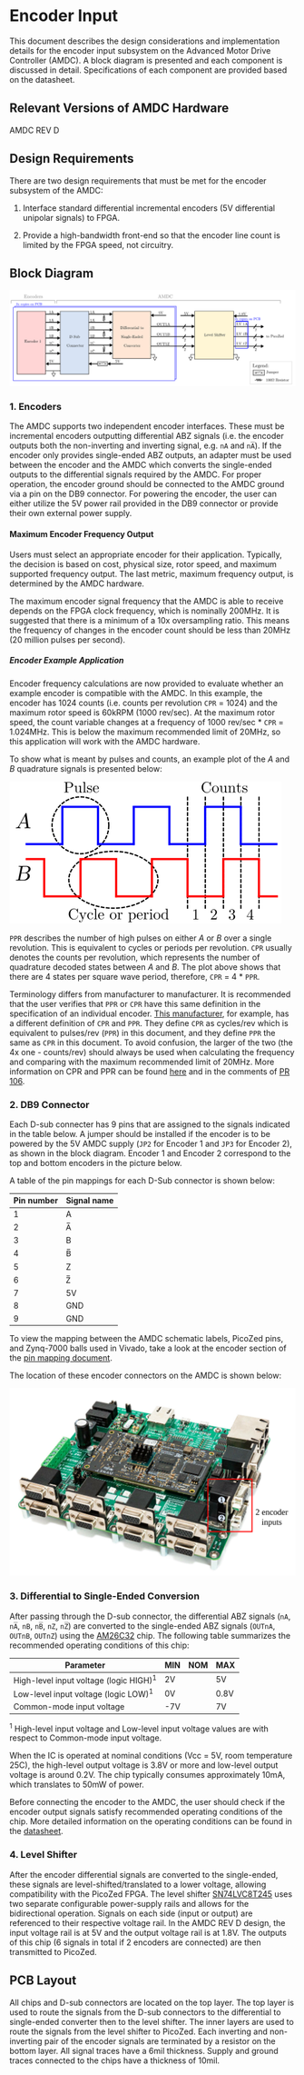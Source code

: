 # Encoder Input

This document describes the design considerations and implementation details for the encoder input subsystem on the Advanced Motor Drive Controller (AMDC). A block diagram is presented and each component is discussed in detail. Specifications of each component are provided based on the datasheet.

## Relevant Versions of AMDC Hardware

AMDC REV D

## Design Requirements

There are two design requirements that must be met for the encoder subsystem of the AMDC:

1. Interface standard differential incremental encoders (5V differential unipolar signals) to FPGA.

2. Provide a high-bandwidth front-end so that the encoder line count is limited by the FPGA speed, not circuitry.


## Block Diagram

![](images/amdc-encoder.svg)

### 1. Encoders

The AMDC supports two independent encoder interfaces. These must be incremental encoders outputting differential ABZ signals (i.e. the encoder outputs both the non-inverting and inverting signal, e.g. `nA` and `nA̅`). If the encoder only provides single-ended ABZ outputs, an adapter must be used between the encoder and the AMDC which converts the single-ended outputs to the differential signals required by the AMDC. For proper operation, the encoder ground should be connected to the AMDC ground via a pin on the DB9 connector. For powering the encoder, the user can either utilize the 5V power rail provided in the DB9 connector or provide their own external power supply.

#### Maximum Encoder Frequency Output

Users must select an appropriate encoder for their application. Typically, the decision is based on cost, physical size, rotor speed, and maximum supported frequency output. The last metric, maximum frequency output, is determined by the AMDC hardware.

The maximum encoder signal frequency that the AMDC is able to receive depends on the FPGA clock frequency, which is nominally 200MHz.  It is suggested that there is a minimum of a 10x oversampling ratio. This means the frequency of changes in the encoder count should be less than 20MHz (20 million pulses per second).

##### Encoder Example Application

Encoder frequency calculations are now provided to evaluate whether an example encoder is compatible with the AMDC. In this example, the encoder has 1024 counts (i.e. counts per revolution `CPR` = 1024) and the maximum rotor speed is 60kRPM (1000 rev/sec). At the maximum rotor speed, the count variable changes at a frequency of 1000 rev/sec * `CPR` = 1.024MHz. This is below the maximum recommended limit of 20MHz, so this application will work with the AMDC hardware.

To show what is meant by pulses and counts, an example plot of the _A_ and _B_ quadrature signals is presented below:

![](images/amdc-encoder_input_signals.svg)

`PPR` describes the number of high pulses on either _A_ or _B_ over a single revolution. This is equivalent to cycles or periods per revolution. `CPR` usually denotes the counts per revolution, which represents the number of quadrature decoded states between _A_ and _B_. The plot above shows that there are 4 states per square wave period, therefore, `CPR` = 4 * `PPR`.  

Terminology differs from manufacturer to manufacturer. It is recommended that the user verifies that `PPR` or `CPR` have this same definition in the specification of an individual encoder. [This manufacturer](https://www.usdigital.com/products/encoders/incremental/kit/E5), for example, has a different definition of `CPR` and `PPR`. They define `CPR` as cycles/rev which is equivalent to pulses/rev (`PPR`) in this document, and they define `PPR` the same as `CPR` in this document. To avoid confusion, the larger of the two (the 4x one - counts/rev) should always be used when calculating the frequency and comparing with the maximum recommended limit of 20MHz. More information on CPR and PPR can be found [here](https://www.cuidevices.com/blog/what-is-encoder-ppr-cpr-and-lpr) and in the comments of [PR 106](https://github.com/Severson-Group/AMDC-Hardware/pull/106).

### 2. DB9 Connector

Each D-sub connecter has 9 pins that are assigned to the signals indicated in the table below. A jumper should be installed if the encoder is to be powered by the 5V AMDC supply (`JP2` for Encoder 1 and `JP3` for Encoder 2), as shown in the block diagram. Encoder 1 and Encoder 2 correspond to the top and bottom encoders in the picture below.


A table of the pin mappings for each D-Sub connector is shown below:

| Pin number | Signal name |
|------------|--------|
| 1 | A |
| 2 | A̅ |
| 3 | B |
| 4 | B̅ |
| 5 | Z |
| 6 | Z̅ |
| 7 | 5V |
| 8 | GND |
| 9 | GND |

To view the mapping between the AMDC schematic labels, PicoZed pins, and Zynq-7000 balls used in Vivado, take a look at the encoder  section of the [pin mapping document](../revisions/rev-d/rev-d-pin-mapping.md#encoder).

The location of these encoder connectors on the AMDC is shown below:

![](images/amdc-encoder-input-highlighted.svg)

### 3. Differential to Single-Ended Conversion

After passing through the D-sub connector, the differential ABZ signals (`nA`, `nA̅`, `nB`, `nB̅`, `nZ`, `nZ̅`) are converted to the single-ended ABZ signals (`OUTnA`, `OUTnB`, `OUTnZ`) using the [AM26C32](http://www.ti.com/lit/ds/symlink/am26c32.pdf) chip. The following table summarizes the recommended operating conditions of this chip:

| Parameter                       | MIN   | NOM | MAX   |
|---------------------------------------|-------|-----|-------|
| High-level input voltage (logic HIGH)<sup>1</sup>  | 2V   |     | 5V   |
| Low-level input voltage (logic LOW)<sup>1</sup>    | 0V   |     | 0.8V |
| Common-mode input voltage             | -7V  |     | 7V   |

<sup>1</sup> High-level input voltage and Low-level input voltage values are with respect to Common-mode input voltage.

When the IC is operated at nominal conditions (Vcc = 5V, room temperature 25C), the high-level output voltage is 3.8V or more and low-level output voltage is around 0.2V. The chip typically consumes approximately 10mA, which translates to 50mW of power.

Before connecting the encoder to the AMDC, the user should check if the encoder output signals satisfy recommended operating conditions of the chip. More detailed information on the operating conditions can be found in the [datasheet](http://www.ti.com/lit/ds/symlink/am26c32.pdf).

### 4. Level Shifter

After the encoder differential signals are converted to the single-ended, these signals are level-shifted/translated to a lower voltage, allowing compatibility with the PicoZed FPGA. The level shifter [SN74LVC8T245](http://www.ti.com/lit/ds/symlink/sn74lvc8t245.pdf) uses two separate configurable power-supply rails and allows for the bidirectional operation. Signals on each side (input or output) are referenced to their respective voltage rail. In the AMDC REV D design, the input voltage rail is at 5V and the output voltage rail is at 1.8V. The outputs of this chip (6 signals in total if 2 encoders are connected) are then transmitted to PicoZed.

## PCB Layout

All chips and D-sub connectors are located on the top layer. The top layer is used to route the signals from the D-sub connectors to the differential to single-ended converter then to the level shifter. The inner layers are used to route the signals from the level shifter to PicoZed. Each inverting and non-inverting pair of the encoder signals are terminated by a resistor on the bottom layer. All signal traces have a 6mil thickness. Supply and ground traces connected to the chips have a thickness of 10mil.
